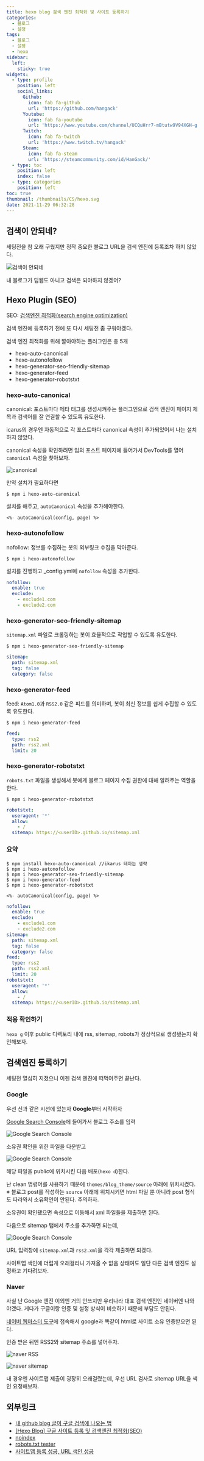 ```yaml
---
title: hexo blog 검색 엔진 최적화 및 사이트 등록하기
categories:
  - 블로그
  - 설정
tags: 
  - 블로그
  - 설정
  - hexo
sidebar:
  left:
    sticky: true
widgets:
  - type: profile
    position: left
    social_links:
      Github:
        icon: fab fa-github
        url: 'https://github.com/hangack'
      Youtube:
        icon: fab fa-youtube
        url: 'https://www.youtube.com/channel/UCQuHrr7-mBtutw9V94XGH-g'
      Twitch:
        icon: fab fa-twitch
        url: 'https://www.twitch.tv/hangack'
      Steam:
        icon: fab fa-steam
        url: 'https://steamcommunity.com/id/HanGack/'
  - type: toc
    position: left
    index: false
  - type: categories
    position: left
toc: true
thumbnail: /thumbnails/CS/hexo.svg
date: 2021-11-29 06:32:28
---
```



## 검색이 안되네?

세팅전을 참 오래 구웠지만 정작 중요한 블로그 URL을 검색 엔진에 등록조차 하지 않았다.

![검색이 안되네](\images\2111\hexo_blog_SEO\seo1.png)

내 블로그가 딥웹도 아니고 검색은 되야하지 않겠어?


## Hexo Plugin (SEO)

SEO: [검색엔진 최적화(search engine optimization)](https://ko.wikipedia.org/wiki/%EA%B2%80%EC%83%89_%EC%97%94%EC%A7%84_%EC%B5%9C%EC%A0%81%ED%99%94)

검색 엔진에 등록하기 전에 또 다시 세팅전 좀 구워야겠다.

검색 엔진 최적화를 위해 깔아야하는 플러그인은 총 5개
 - hexo-auto-canonical
 - hexo-autonofollow
 - hexo-generator-seo-friendly-sitemap
 - hexo-generator-feed
 - hexo-generator-robotstxt


### hexo-auto-canonical

canonical: 포스트마다 메타 태그를 생성시켜주는 플러그인으로 검색 엔진이 페이지 제목과 검색어를 잘 연결할 수 있도록 유도한다.

icarus의 경우엔 자동적으로 각 포스트마다 canonical 속성이 추가되있어서 나는 설치하지 않았다.

canonical 속성을 확인하려면 임의 포스트 페이지에 들어가서 DevTools를 열어 `canonical` 속성을 찾아보자.

![canonical](\images\2111\hexo_blog_SEO\canonical.png)

만약 설치가 필요하다면

```shell
$ npm i hexo-auto-canonical
```

설치를 해주고, `autoCanonical` 속성을 추가해야한다.

```ejs layout/common/head.ejs
<%- autoCanonical(config, page) %>
```


### hexo-autonofollow

nofollow: 정보를 수집하는 봇의 외부링크 수집을 막아준다.


```shell
$ npm i hexo-autonofollow
```

설치를 진행하고 _config.yml에 `nofollow` 속성을 추가한다.

```yml _config.yml
nofollow:
  enable: true
  exclude:
    - exclude1.com
    - exclude2.com
```


### hexo-generator-seo-friendly-sitemap

`sitemap.xml` 파일로 크롤링하는 봇이 효율적으로 작업할 수 있도록 유도한다.

```shell
$ npm i hexo-generator-seo-friendly-sitemap
```

```yml _config.yml
sitemap:
  path: sitemap.xml
  tag: false
  category: false
```



### hexo-generator-feed

feed: `Atom1.0`과 `RSS2.0` 같은 피드를 의미하며, 봇이 최신 정보를 쉽게 수집할 수 있도록 유도한다.

```shell
$ npm i hexo-generator-feed
```

```yml _config.yml
feed:
  type: rss2
  path: rss2.xml
  limit: 20
```

### hexo-generator-robotstxt

`robots.txt` 파일을 생성해서 봇에게 블로그 페이지 수집 권한에 대해 알려주는 역할을 한다.

```shell
$ npm i hexo-generator-robotstxt
```

```yml _config.yml
robotstxt:
  useragent: '*'
  allow:
    - /
  sitemap: https://<userID>.github.io/sitemap.xml
```



### 요약

```shell
$ npm install hexo-auto-canonical //ikarus 테마는 생략
$ npm i hexo-autonofollow
$ npm i hexo-generator-seo-friendly-sitemap
$ npm i hexo-generator-feed
$ npm i hexo-generator-robotstxt
```

```ejs ./theme/layout/common/head.ejs [ikarus는 생략]
<%- autoCanonical(config, page) %>
```

```yml _config.yml
nofollow:
  enable: true
  exclude:
    - exclude1.com
    - exclude2.com
sitemap:
  path: sitemap.xml
  tag: false
  category: false
feed:
  type: rss2
  path: rss2.xml
  limit: 20
robotstxt:
  useragent: '*'
  allow:
    - /
  sitemap: https://<userID>.github.io/sitemap.xml
```


### 적용 확인하기

`hexo g` 이후 public 디렉토리 내에 rss, sitemap, robots가 정상적으로 생성됐는지 확인해보자.


## 검색엔진 등록하기

세팅전 열심히 지졌으니 이젠 검색 엔진에 떠먹여주면 끝난다.


### Google

우선 신과 같은 시선에 있는자 **Google**부터 시작하자

[Google Search Console](https://search.google.com/search-console/welcome?utm_source=wmx&utm_medium=deprecation-pane&utm_content=home#utm_source=ko-wmxmsg&utm_medium=wmxmsg&utm_campaign=bm&authuser=0)에 들어가서 블로그 주소를 입력

![Google Search Console](\images\2111\hexo_blog_SEO\google1.png)

소유권 확인을 위한 파일을 다운받고

![Google Search Console](\images\2111\hexo_blog_SEO\google2.png)

해당 파일을 public에 위치시킨 다음 배포(`hexo d`)한다.

난 clean 명령어를 사용하기 때문에 `themes/blog_theme/source` 아래에 위치시켰다.
※ 블로그 post를 작성하는 `source` 아래에 위치시키면 html 파일 뿐 아니라 post 형식도 따라와서 소유확인이 안된다. 주의하자.

소유권이 확인됐으면 속성으로 이동해서 xml 파일들을 제출하면 된다.

다음으로 sitemap 탭에서 주소를 추가하면 되는데,

![Google Search Console](\images\2111\hexo_blog_SEO\google3.png)

URL 입력창에 `sitemap.xml`과 `rss2.xml`을 각각 제출하면 되겠다.

사이트맵 색인에 더럽게 오래걸리니 가져올 수 없음 상태여도 일단 다른 검색 엔진도 설정하고 기다려보자.


### Naver

사실 난 Google 엔진 이외엔 거의 안쓰지만 우리나라 대표 검색 엔진인 네이버엔 나와야겠다.
게다가 구글이랑 인증 및 설정 방식이 비슷하기 때문에 부담도 안된다.

[네이버 웹마스터 도구](https://searchadvisor.naver.com/auth/callback?code=J2ypAGbuKY7szLtgnD&state=0b8403b2b180270c19db493a1264b46911fea612)에 접속해서 google과 똑같이 html로 사이트 소유 인증받으면 된다.

인증 받은 뒤엔 RSS2와 sitemap 주소를 넣어주자.

![naver RSS](\images\2111\hexo_blog_SEO\naverRSS.png)

![naver sitemap](\images\2111\hexo_blog_SEO\naversitemap.png)



내 경우엔 사이트맵 제출이 굉장히 오래걸렸는데, 우선 URL 검사로 sitemap URL을 색인 요청해보자.


## 외부링크
 - [내 github blog 글이 구글 검색에 나오는 법](https://chinsun9.github.io/2020/09/23/%EB%82%B4-github-blog-%EA%B8%80%EC%9D%B4-%EA%B5%AC%EA%B8%80-%EA%B2%80%EC%83%89%EC%97%90-%EB%82%98%EC%98%A4%EB%8A%94-%EB%B2%95/)
 - [[Hexo Blog] 구글 사이트 등록 및 검색엔진 최적화(SEO)](https://msj0319.github.io/2020/02/14/Hexo-Blog-%EA%B5%AC%EA%B8%80-%EC%82%AC%EC%9D%B4%ED%8A%B8-%EB%93%B1%EB%A1%9D-%EB%B0%8F-%EA%B2%80%EC%83%89%EC%97%94%EC%A7%84-%EC%B5%9C%EC%A0%81%ED%99%94-SEO/)
 - [noindex](https://developers.google.com/search/docs/advanced/crawling/block-indexing?visit_id=637745640908544706-4252701127&rd=1)
 - [robots.txt tester](https://support.google.com/webmasters/answer/6062598)
 - [사이트맵 등록 성공, URL 색인 성공](https://julynine2.tistory.com/entry/%EA%B5%AC%EA%B8%80-%EC%84%9C%EC%B9%98-%EC%BD%98%EC%86%94%EC%97%90%EC%84%9C-%EC%82%AC%EC%9D%B4%ED%8A%B8%EB%A7%B5-%EB%93%B1%EB%A1%9D-%EC%84%B1%EA%B3%B5-URL-%EC%83%89%EC%9D%B8-%EC%83%9D%EC%84%B1-%EC%84%B1%EA%B3%B5)